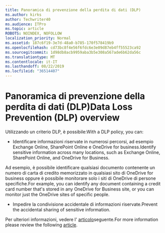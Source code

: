 ```yaml
---
title: Panoramica di prevenzione della perdita di dati (DLP)
ms.author: kirks
author: Techwriter40
ms.audience: ITPro
ms.topic: article
ROBOTS: NOINDEX, NOFOLLOW
localization_priority: Normal
ms.assetid: 187c6f19-3e7d-48a0-b785-170f578419b9
ms.openlocfilehash: cd73bc8f4e56f6fdc6e3e09d87eb4ff55523ca92
ms.sourcegitcommit: 1d98db8acb9959aba3b5e308a567ade6b62da56c
ms.translationtype: MT
ms.contentlocale: it-IT
ms.lasthandoff: 08/22/2019
ms.locfileid: "36514407"
---
```

# <a name="data-loss-prevention-dlp-overview"></a><span data-ttu-id="9ffa8-102">Panoramica di prevenzione della perdita di dati (DLP)</span><span class="sxs-lookup"><span data-stu-id="9ffa8-102">Data Loss Prevention (DLP) overview</span></span>

<span data-ttu-id="9ffa8-103">Utilizzando un criterio DLP, è possibile:</span><span class="sxs-lookup"><span data-stu-id="9ffa8-103">With a DLP policy, you can:</span></span>

- <span data-ttu-id="9ffa8-104">Identificare informazioni riservate in numerosi percorsi, ad esempio Exchange Online, SharePoint Online e OneDrive for business.</span><span class="sxs-lookup"><span data-stu-id="9ffa8-104">Identify sensitive information across many locations, such as Exchange Online, SharePoint Online, and OneDrive for Business.</span></span>


<span data-ttu-id="9ffa8-105">Ad esempio, è possibile identificare qualsiasi documento contenente un numero di carta di credito memorizzato in qualsiasi sito di OneDrive for business oppure è possibile monitorare solo i siti di OneDrive di persone specifiche.</span><span class="sxs-lookup"><span data-stu-id="9ffa8-105">For example, you can identify any document containing a credit card number that's stored in any OneDrive for Business site, or you can monitor just the OneDrive sites of specific people.</span></span>

- <span data-ttu-id="9ffa8-106">Impedire la condivisione accidentale di informazioni riservate.</span><span class="sxs-lookup"><span data-stu-id="9ffa8-106">Prevent the accidental sharing of sensitive information.</span></span>


<span data-ttu-id="9ffa8-107">Per ulteriori informazioni, vedere l' [articolo](https://docs.microsoft.com/office365/securitycompliance/data-loss-prevention-policies)seguente.</span><span class="sxs-lookup"><span data-stu-id="9ffa8-107">For more information please review the following [article](https://docs.microsoft.com/office365/securitycompliance/data-loss-prevention-policies).</span></span>

